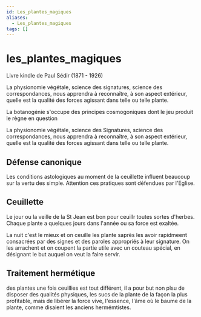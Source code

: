```yaml
---
id: Les_plantes_magiques
aliases:
  - Les_plantes_magiques
tags: []
---
```



# les_plantes_magiques
Livre kindle de Paul Sédir (1871 - 1926)

La physionomie végétale, science des signatures, science des correspondances, nous apprendra à reconnaître, à son aspect extérieur, quelle est la qualité des forces agissant dans telle ou telle plante. 

La botanogénie s'occupe des principes cosmogoniques dont le jeu produit le règne en question

La physionomie végétale, science des Signatures, science des correspondances, nous apprendra à reconnaître, à son aspect extérieur, quelle est la qualité des forces agissant dans telle ou telle plante.


## Défense canonique
Les conditions astologiques au moment de la ceuillette influent beaucoup sur la vertu des simple.
Attention ces pratiques sont défendues par l'Eglise.


## Ceuillette
Le jour ou la veille de la St Jean est bon pour ceuillr toutes sortes d'herbes.
Chaque plante a quelques jours dans l'année ou sa force est exaltée.

La nuit c'est le mieux et on ceuille les plante saprès les avoir rapidmeent consacrées par des signes et des paroles appropriés à leur signature.
On les arrachent et on coupent la partie utile avec un couteau spécial, en désignant le but auquel on veut la faire servir.

## Traitement hermétique
des plantes une fois ceuillies est tout différent, il a pour but non plsu de disposer des qualités physiques, les sucs de la plante de la façon la plus profitable, mais de libérer la force vive, l'essence, l'âme où le baume de la plante, comme disaient les anciens hermémtistes. 

